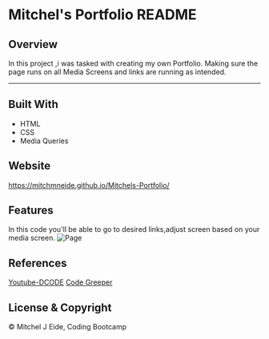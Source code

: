 # Mitchel's Portfolio README 

## Overview 
In this project ,i was tasked with creating my own Portfolio. Making sure the page runs on all Media Screens
and links are running as intended. 

---
## Built With 
* HTML
* CSS 
* Media Queries


## Website 
https://mitchmneide.github.io/Mitchels-Portfolio/  

## Features 
In this code you'll be able to go to desired links,adjust screen based on your media screen. 
![Page](assets/images/portfolio.gif)

## References 
[Youtube-DCODE](https://www.youtube.com/watch?v=exb2ab72Xhs) 
[Code Greeper](https://www.codegrepper.com/code-examples/css/how+to+remove+white+space+in+the+right+side+of+web+page)

## License & Copyright 
© Mitchel J Eide, Coding Bootcamp